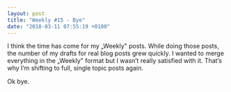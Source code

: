 ```yaml
---
layout: post
title: "Weekly #15 - Bye"
date: "2018-03-11 07:55:19 +0100"
---
```


I think the time has come for my „Weekly" posts. While doing those posts, the number of my drafts for real blog posts grew quickly. I wanted to merge everything in the „Weekly" format but I wasn’t really satisfied with it. That‘s why I‘m shifting to full, single topic posts again.

Ok bye.
